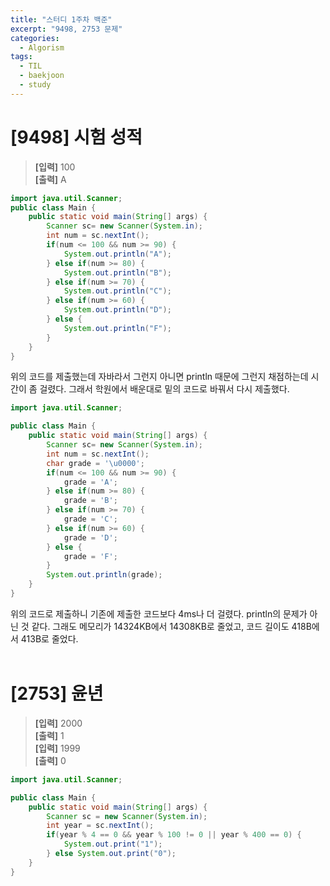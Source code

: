 ```yaml
---
title: "스터디 1주차 백준"
excerpt: "9498, 2753 문제"
categories: 
  - Algorism
tags: 
  - TIL
  - baekjoon
  - study
---
```


# [9498] 시험 성적
> **[입력]** 100<br/>
  **[출력]** A

```java
import java.util.Scanner;
public class Main {
	public static void main(String[] args) {
		Scanner sc= new Scanner(System.in);
		int num = sc.nextInt();
		if(num <= 100 && num >= 90) {
			System.out.println("A");
		} else if(num >= 80) {
			System.out.println("B");
		} else if(num >= 70) {
			System.out.println("C");
		} else if(num >= 60) {
			System.out.println("D");
		} else {
			System.out.println("F");
		}
	}
}
```
위의 코드를 제출했는데 자바라서 그런지 아니면 println 때문에 그런지 채점하는데 시간이 좀 걸렸다. 그래서 학원에서 배운대로 밑의 코드로 바꿔서 다시 제출했다.

```java
import java.util.Scanner;

public class Main {
	public static void main(String[] args) {
		Scanner sc= new Scanner(System.in);
		int num = sc.nextInt();
		char grade = '\u0000';
		if(num <= 100 && num >= 90) {
			grade = 'A';
		} else if(num >= 80) {
			grade = 'B';
		} else if(num >= 70) {
			grade = 'C';
		} else if(num >= 60) {
			grade = 'D';
		} else {
			grade = 'F';
		}
		System.out.println(grade);
	}
}
```
위의 코드로 제출하니 기존에 제출한 코드보다 4ms나 더 걸렸다. println의 문제가 아닌 것 같다. 그래도 메모리가 14324KB에서 14308KB로 줄었고, 코드 길이도 418B에서 413B로 줄었다.
<br/>
<br/>

# [2753] 윤년
> **[입력]** 2000<br/>
  **[출력]** 1<br/>
  **[입력]** 1999<br/>
  **[출력]** 0

```java
import java.util.Scanner;

public class Main {
	public static void main(String[] args) {
		Scanner sc = new Scanner(System.in);
		int year = sc.nextInt();
		if(year % 4 == 0 && year % 100 != 0 || year % 400 == 0) {
			System.out.print("1");
		} else System.out.print("0");
	}
}
```